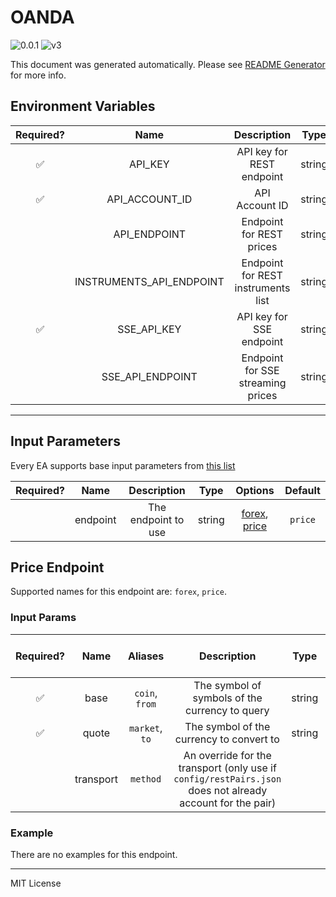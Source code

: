 # OANDA

![0.0.1](https://img.shields.io/github/package-json/v/smartcontractkit/external-adapters-js?filename=packages/sources/oanda/package.json) ![v3](https://img.shields.io/badge/framework%20version-v3-blueviolet)

This document was generated automatically. Please see [README Generator](../../scripts#readme-generator) for more info.

## Environment Variables

| Required? |           Name           |            Description             |  Type  | Options |                  Default                  |
| :-------: | :----------------------: | :--------------------------------: | :----: | :-----: | :---------------------------------------: |
|    ✅     |         API_KEY          |     API key for REST endpoint      | string |         |                                           |
|    ✅     |      API_ACCOUNT_ID      |           API Account ID           | string |         |                                           |
|           |       API_ENDPOINT       |      Endpoint for REST prices      | string |         | `https://exchange-rates-api.oanda.com/v2` |
|           | INSTRUMENTS_API_ENDPOINT | Endpoint for REST instruments list | string |         |    `https://api-fxtrade.oanda.com/v3`     |
|    ✅     |       SSE_API_KEY        |      API key for SSE endpoint      | string |         |                                           |
|           |     SSE_API_ENDPOINT     | Endpoint for SSE streaming prices  | string |         |   `https://stream-fxtrade.oanda.com/v3`   |

---

## Input Parameters

Every EA supports base input parameters from [this list](https://github.com/smartcontractkit/ea-framework-js/blob/main/src/config/index.ts)

| Required? |   Name   |     Description     |  Type  |                      Options                       | Default |
| :-------: | :------: | :-----------------: | :----: | :------------------------------------------------: | :-----: |
|           | endpoint | The endpoint to use | string | [forex](#price-endpoint), [price](#price-endpoint) | `price` |

## Price Endpoint

Supported names for this endpoint are: `forex`, `price`.

### Input Params

| Required? |   Name    |    Aliases     |                                                Description                                                |  Type  |    Options    | Default | Depends On | Not Valid With |
| :-------: | :-------: | :------------: | :-------------------------------------------------------------------------------------------------------: | :----: | :-----------: | :-----: | :--------: | :------------: |
|    ✅     |   base    | `coin`, `from` |                              The symbol of symbols of the currency to query                               | string |               |         |            |                |
|    ✅     |   quote   | `market`, `to` |                                 The symbol of the currency to convert to                                  | string |               |         |            |                |
|           | transport |    `method`    | An override for the transport (only use if `config/restPairs.json` does not already account for the pair) |        | `REST`, `SSE` |         |            |                |

### Example

There are no examples for this endpoint.

---

MIT License
